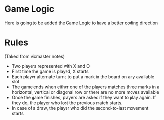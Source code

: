 # Game Logic
Here is going to be added the Game Logic to have a better coding direction

# Rules
(Taked from vicmaster notes)
- Two players represented with X and O
- First time the game is played, X starts
- Each player alternate turns to put a mark in the board on any available slot
- The game ends when either one of the players matches three marks in a horizontal, vertical or diagonal row or there are no more moves available
- Once the game finishes, players are asked if they want to play again. If they do, the player who lost the previous match starts. 
- In case of a draw, the player who did the second-to-last movement starts
